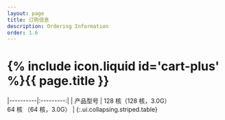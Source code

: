 ```yaml
---
layout: page
title: 订购信息
description: Ordering Information
order: 1.6
---
```



# {% include icon.liquid id='cart-plus' %}{{ page.title }}


|----------|:---------:|
| 产品型号      | 128 核（128  核，3.0G）<span><br>64 核  （64 核，3.0G）    |
{:.ui.collapsing.striped.table}